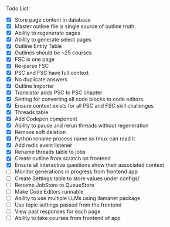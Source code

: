 Todo List

- [x] Store page content in database
- [x] Master outline file is single source of outline truth.
- [x] Ability to regenerate pages
- [x] Ability to generate select pages
- [x] Outline Entity Table
- [x] Outlines should be ~25 courses
- [x] FSC is one page
- [x] Re-parse FSC
- [x] PSC and FSC have full context
- [x] No duplicate answers
- [x] Outline Importer
- [x] Translator adds PSC to PSC chapter
- [x] Setting for converting all code blocks to code editors.
- [x] Ensure context exists for all PSC and FSC skill challenges
- [x] Threads table
- [x] Add Codepen component
- [x] Ability to pause and rerun threads without regeneration
- [x] Remove soft deletion
- [x] Python rename process name so tmux can read it
- [x] Add redis event listener
- [x] Rename threads table to jobs
- [x] Create outline from scratch on frontend
- [x] Ensure all interactive questions show their associated context
- [ ] Monitor generations in progress from frontend app
- [ ] Create Settings table to store values under configs/
- [ ] Rename JobStore to QueueStore
- [ ] Make Code Editors runnable
- [ ] Ability to use multiple LLMs using llamanet package
- [ ] Use topic settings passed from the frontend
- [ ] View past responses for each page
- [ ] Ability to take courses from frontend of app
